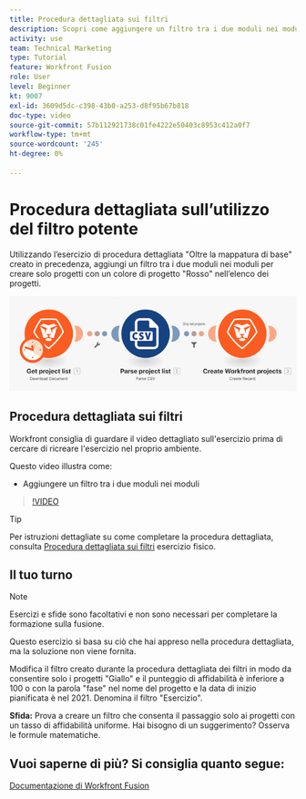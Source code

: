 ```yaml
---
title: Procedura dettagliata sui filtri
description: Scopri come aggiungere un filtro tra i due moduli nei moduli [!DNL Adobe Workfront Fusion].
activity: use
team: Technical Marketing
type: Tutorial
feature: Workfront Fusion
role: User
level: Beginner
kt: 9007
exl-id: 3609d5dc-c398-43b0-a253-d8f95b67b818
doc-type: video
source-git-commit: 57b112921738c01fe4222e50403c8953c412a0f7
workflow-type: tm+mt
source-wordcount: '245'
ht-degree: 0%

---
```


# Procedura dettagliata sull’utilizzo del filtro potente

Utilizzando l’esercizio di procedura dettagliata &quot;Oltre la mappatura di base&quot; creato in precedenza, aggiungi un filtro tra i due moduli nei moduli per creare solo progetti con un colore di progetto &quot;Rosso&quot; nell’elenco dei progetti.

![Immagine dello scenario di fusione](assets/understand-the-basics-2.png)

## Procedura dettagliata sui filtri

Workfront consiglia di guardare il video dettagliato sull&#39;esercizio prima di cercare di ricreare l&#39;esercizio nel proprio ambiente.

Questo video illustra come:

* Aggiungere un filtro tra i due moduli nei moduli

>[!VIDEO](https://video.tv.adobe.com/v/335266/?quality=12&learn=on)

>[!TIP]
>
>Per istruzioni dettagliate su come completare la procedura dettagliata, consulta [Procedura dettagliata sui filtri](https://experienceleague.adobe.com/docs/workfront-learn/tutorials-workfront/fusion/exercises/filters.html?lang=en) esercizio fisico.

## Il tuo turno

>[!NOTE]
>
>Esercizi e sfide sono facoltativi e non sono necessari per completare la formazione sulla fusione.

Questo esercizio si basa su ciò che hai appreso nella procedura dettagliata, ma la soluzione non viene fornita.

Modifica il filtro creato durante la procedura dettagliata dei filtri in modo da consentire solo i progetti &quot;Giallo&quot; e il punteggio di affidabilità è inferiore a 100 o con la parola &quot;fase&quot; nel nome del progetto e la data di inizio pianificata è nel 2021. Denomina il filtro &quot;Esercizio&quot;.

**Sfida:** Prova a creare un filtro che consenta il passaggio solo ai progetti con un tasso di affidabilità uniforme. Hai bisogno di un suggerimento? Osserva le formule matematiche.

## Vuoi saperne di più? Si consiglia quanto segue:

[Documentazione di Workfront Fusion](https://experienceleague.adobe.com/docs/workfront/using/adobe-workfront-fusion/workfront-fusion-2.html?lang=en)
